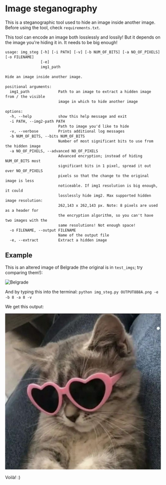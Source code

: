# Image steganography

This is a steganographic tool used to hide an image inside another image. Before using the tool, check `requirements.txt`.

This tool can encode an image both losslessly and lossily! But it depends on the image you're hiding it in. It needs to be big enough!

```
usage: img_steg [-h] [-i PATH] [-v] [-b NUM_OF_BITS] [-a NO_OF_PIXELS] [-o FILENAME]
                [-e]
                img1_path

Hide an image inside another image.

positional arguments:
  img1_path             Path to an image to extract a hidden image from / the visible
                        image in which to hide another image

options:
  -h, --help            show this help message and exit
  -i PATH, --img2-path PATH
                        Path to image you'd like to hide
  -v, --verbose         Prints additional log messages
  -b NUM_OF_BITS, --bits NUM_OF_BITS
                        Number of most significant bits to use from the hidden image
  -a NO_OF_PIXELS, --advanced NO_OF_PIXELS
                        Advanced encryption; instead of hiding NUM_OF_BITS most
                        significant bits in 1 pixel, spread it out over NO_OF_PIXELS
                        pixels so that the change to the original image is less
                        noticeable. If img1 resolution is big enough, it could
                        losslessly hide img2. Max supported hidden image resolution:
                        262,143 x 262,143 px. Note: 8 pixels are used as a header for
                        the encryption algorithm, so you can't have two images with the
                        same resolutions! Not enough space!
  -o FILENAME, --output FILENAME
                        Name of the output file
  -e, --extract         Extract a hidden image

```

## Example

This is an altered image of Belgrade (the original is in `test_imgs`; try comparing them!):

![Belgrade](OUTPUT8B8A.png "Belgrade")

And by typing this into the terminal:
`python img_steg.py OUTPUT8B8A.png -e -b 8 -a 8 -v`

We get this output:

![A cat with heart-shaped sunglasses](DECRYPTED.png "A cat with heart-shaped sunglasses")

Voilà! :)